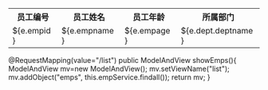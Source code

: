 <table>
		<tr>
			<th>员工编号</th>
			<th>员工姓名</th>
			<th>员工年龄</th>
			<th>所属部门</th>
		</tr>
		<c:forEach items="${emps}" var="e">
			<tr>
			<td>${e.empid }</td>
			<td>${e.empname }</td>
			<td>${e.empage }</td>
			<td>${e.dept.deptname }</td>
			</tr>
		</c:forEach>
	</table>
@RequestMapping(value="/list")
	public ModelAndView showEmps(){
		ModelAndView mv=new ModelAndView();
		mv.setViewName("list");
		mv.addObject("emps", this.empService.findall());
		return mv;
	}
